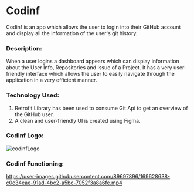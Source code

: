# Codinf
Codinf is an app which allows the user to login into their GitHub account and display all the information of the user's git history.

### Description:
When a user logins a dashboard appears which can display information about the User Info, Repositories and Issue of a Project. 
It has a very user-friendly interface which allows the user to easily navigate through the application in a very efficient manner.

### Technology Used:
1. Retrofit Library has been used to consume Git Api to get an overview of the GitHub user.
2. A clean and user-friendly UI is created using Figma.

### Codinf Logo:
![codinfLogo](https://user-images.githubusercontent.com/89697896/169598203-48b5aec5-6b31-4ae2-abeb-047eefec225b.png)

### Codinf Functioning:
https://user-images.githubusercontent.com/89697896/169628638-c0c34eae-91ad-4bc2-a5bc-7052f3a8a6fe.mp4

